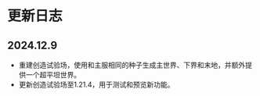 # 更新日志



## 2024.12.9

- 重建创造试验场，使用和主服相同的种子生成主世界、下界和末地，并额外提供一个超平坦世界。
- 更新创造试验场至1.21.4，用于测试和预览新功能。



